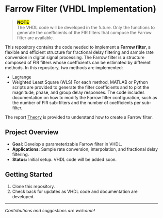 # Farrow Filter (VHDL Implementation)

> <mark>**NOTE**</mark><br>
> The VHDL code will be developed in the future.
> Only the functions to generate the coefficients of the FIR filters that compose the Farrow filter are available.

This repository contains the code needed to implement a **Farrow filter**, a flexible and efficient structure for fractional delay filtering and sample rate conversion in digital signal processing.
The Farrow filter is a structure composed of FIR filters whose coefficients can be estimated by different methods. In this repository, two methods are implemented:
- Lagrange
- Weighted Least Square (WLS)
For each method, MATLAB or Python scripts are provided to generate the filter coefficients and to plot the magnitude, phase, and group delay responses. The code includes documentation on how to modify the Farrow filter configuration, such as the number of FIR sub-filters and the number of coefficients per sub-filter.

The report [Theory](Theory.md) is provided to understand how to create a Farrow filter.

## Project Overview

- **Goal:** Develop a parameterizable Farrow filter in VHDL.
- **Applications:** Sample rate conversion, interpolation, and fractional delay filtering.
- **Status:** Initial setup. VHDL code will be added soon.

## Getting Started

1. Clone this repository.
2. Check back for updates as VHDL code and documentation are developed.

---

*Contributions and suggestions are welcome!*